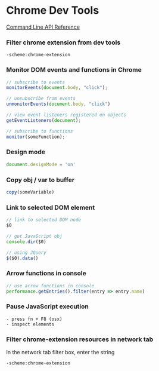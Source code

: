 # Chrome Dev Tools

[Command Line API Reference](https://developers.google.com/web/tools/chrome-devtools/console/command-line-reference)

### Filter chrome extension from dev tools

```
-scheme:chrome-extension
```

### Monitor DOM events and functions in Chrome
```JavaScript
// subscribe to events
monitorEvents(document.body, "click");

// unsubscribe from events
unmonitorEvents(document.body, "click")

// view event listeners registered on objects
getEventListeners(document);

// subscribe to functions
monitor(someFunction);
```

### Design mode
```js
document.designMode = 'on'
```

### Copy obj / var to buffer
```JavaScript
copy(someVariable)
```

### Link to selected DOM element
```js
// link to selected DOM node
$0

// get JavaScript obj
console.dir($0)

// using JQuery
$($0).data()
```

### Arrow functions in console
```js
// use arrow functions in console
performance.getEntries().filter(entry => entry.name)
```

### Pause JavaScript execution
```
- press fn + F8 (osx)
- inspect elements
```

### Filter chrome-extension resources in network tab

In the network tab filter box, enter the string
```
-scheme:chrome-extension
```

